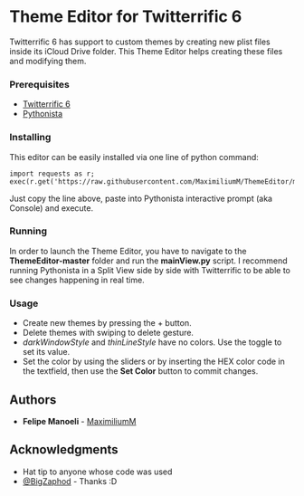# Theme Editor for Twitterrific 6

Twitterrific 6 has support to custom themes by creating new plist files inside its iCloud Drive folder. This Theme Editor helps creating these files and modifying them.

### Prerequisites

- [Twitterrific 6](https://twitterrific.com/ios)
- [Pythonista](http://omz-software.com/pythonista/)

### Installing

This editor can be easily installed via one line of python command:

```
import requests as r; exec(r.get('https://raw.githubusercontent.com/MaximiliumM/ThemeEditor/master/install.py').text)
```

Just copy the line above, paste into Pythonista interactive prompt (aka Console) and execute.

### Running

In order to launch the Theme Editor, you have to navigate to the **ThemeEditor-master** folder and run the **mainView.py** script.
I recommend running Pythonista in a Split View side by side with Twitterrific to be able to see changes happening in real time.

### Usage

- Create new themes by pressing the + button.
- Delete themes with swiping to delete gesture.
- *darkWindowStyle* and *thinLineStyle* have no colors. Use the toggle to set its value.
- Set the color by using the sliders or by inserting the HEX color code in the textfield, then use the **Set Color** button to commit changes.

## Authors

* **Felipe Manoeli** - [MaximiliumM](https://www.twitter.com/MaximiliumM)

## Acknowledgments

* Hat tip to anyone whose code was used
* [@BigZaphod](https://www.twitter.com/BigZaphod) - Thanks :D
